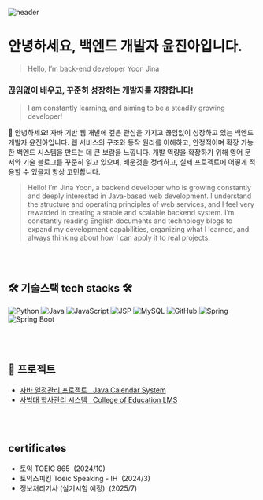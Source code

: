 <p class="has-line-data" data-line-start="0" data-line-end="1"><img src="https://capsule-render.vercel.app/api?type=wave&amp;color=90EE90&amp;height=300&amp;section=header&amp;text=Hi%20there!%20Welcom%20to%20my%20GitHub%20profile.&amp;fontSize=40" alt="header"></p>
<h1 class="code-line" data-line-start=2 data-line-end=3 ><a id="____2"></a>안녕하세요, 백엔드 개발자 윤진아입니다.</h1>
<blockquote>
<p class="has-line-data" data-line-start="3" data-line-end="4">Hello, I’m back-end developer Yoon Jina</p>
</blockquote>
<h3 class="code-line" data-line-start=4 data-line-end=5 ><a id="______4"></a>끊임없이 배우고, 꾸준히 성장하는 개발자를 지향합니다!</h3>
<blockquote>
<p class="has-line-data" data-line-start="5" data-line-end="6">I am constantly learning, and aiming to be a steadily growing developer!</p>
</blockquote>
<p class="has-line-data" data-line-start="8" data-line-end="9">👋 안녕하세요! 자바 기반 웹 개발에 깊은 관심을 가지고 끊임없이 성장하고 있는 백엔드 개발자 윤진아입니다. 웹 서비스의 구조와 동작 원리를 이해하고, 안정적이며 확장 가능한 백엔드 시스템을 만드는 데 큰 보람을 느낍니다.  개발 역량을 확장하기 위해 영어 문서와 기술 블로그를 꾸준히 읽고 있으며, 배운것을 정리하고, 실제 프로젝트에 어떻게 적용할 수 있을지 항상 고민합니다.</p>
<blockquote>
<p class="has-line-data" data-line-start="10" data-line-end="11">Hello! I’m Jina Yoon, a backend developer who is growing constantly and deeply interested in Java-based web development. I understand the structure and operating principles of web services, and I feel very rewarded in creating a stable and scalable backend system. I’m constantly reading English documents and technology blogs to expand my development capabilities, organizing what I learned, and always thinking about how I can apply it to real projects.</p>
</blockquote>
<br>
<br>
<h2 class="code-line" data-line-start=12 data-line-end=13 ><a id="__tech_stacks__12"></a>🛠️ 기술스택 tech stacks 🛠️</h1>
<p class="has-line-data" data-line-start="13" data-line-end="16"><img src="https://img.shields.io/badge/Python-3766AB?style=flat-square&amp;logo=Python&amp;logoColor=white" alt="Python">  <img src="https://img.shields.io/badge/Java-3766AB?style=flat-square&amp;logo=Java&amp;logoColor=white" alt="Java"> <img src="https://img.shields.io/badge/javascript-F7DF1E?style=flat-square&amp;logo=javascript&amp;logoColor=white" alt="JavaScript"> <img src="https://img.shields.io/badge/JSP-3C5280?style=flat-square&amp;logo=JSP&amp;logoColor=white" alt="JSP">
<img src="https://img.shields.io/badge/mysql-4479A1?style=flat-square&amp;logo=mysql&amp;logoColor=white" alt="MySQL"> <img src="https://img.shields.io/badge/github-000000?style=flat-square&amp;logo=github&amp;logoColor=white" alt="GitHub">
<img src="https://img.shields.io/badge/spring-6DB33F?style=flat-square&amp;logo=spring&amp;logoColor=white" alt="Spring"> <img src="https://img.shields.io/badge/springboot-6DB33F?style=flat-square&amp;logo=springboot&amp;logoColor=white" alt="Spring Boot"></p>
<br>
<br>
<h2 class="code-line" data-line-start=18 data-line-end=19 >📂 프로젝트</h2>
<ul>
<li class="has-line-data" data-line-start="19" data-line-end="20"><a href="https://github.com/hxxdll/javaproject">자바 일정관리 프로젝트 &nbsp; Java Calendar System</a></li>
<li class="has-line-data" data-line-start="20" data-line-end="21"><a href="https://github.com/jinagayo/SeminProject">사범대 학사관리 시스템 &nbsp; College of Education LMS</a></li>
</ul>
<br>
<br>
<h2 class="code-line" data-line-start=24 data-line-end=25 >certificates</h2>
<ul>
<li class="has-line-data" data-line-start="19" data-line-end="20">토익 TOEIC 865 &nbsp;(2024/10)</li>
<li class="has-line-data" data-line-start="20" data-line-end="21">토익스피킹 Toeic Speaking - IH &nbsp;(2024/3)</li>
<li class="has-line-data" data-line-start="20" data-line-end="21">정보처리기사 (실기시험 예정) &nbsp;(2025/7)</li>
</ul>
